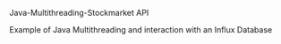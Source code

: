 Java-Multithreading-Stockmarket API

Example of Java Multithreading and interaction with an Influx Database
